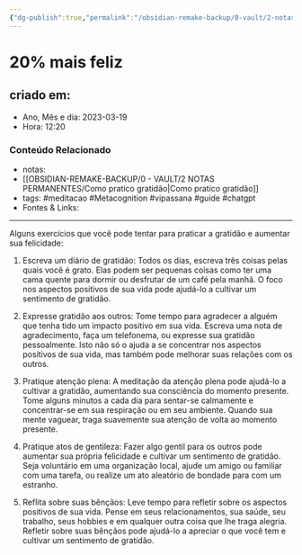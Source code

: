 ```yaml
---
{"dg-publish":true,"permalink":"/obsidian-remake-backup/0-vault/2-notas-permanentes/oitenta-por-cento-menos-infeliz/","tags":["permanente","meditacao","Metacognition","vipassana","guide","chatgpt"],"dgHomeLink":true,"dgShowLocalGraph":true,"dgShowFileTree":true,"dgEnableSearch":true,"noteIcon":""}
---
```


# 20% mais feliz

## criado em: 

- Ano, Mês e dia: 2023-03-19
- Hora: 12:20

### Conteúdo Relacionado

- notas:
- [[OBSIDIAN-REMAKE-BACKUP/0 - VAULT/2 NOTAS PERMANENTES/Como pratico gratidão\|Como pratico gratidão]]
- tags: #meditacao #Metacognition #vipassana #guide #chatgpt 
- Fontes & Links: 
---

Alguns exercícios que você pode tentar para praticar a gratidão e aumentar sua felicidade:

1. Escreva um diário de gratidão: Todos os dias, escreva três coisas pelas quais você é grato. Elas podem ser pequenas coisas como ter uma cama quente para dormir ou desfrutar de um café pela manhã. O foco nos aspectos positivos de sua vida pode ajudá-lo a cultivar um sentimento de gratidão.
    
2. Expresse gratidão aos outros: Tome tempo para agradecer a alguém que tenha tido um impacto positivo em sua vida. Escreva uma nota de agradecimento, faça um telefonema, ou expresse sua gratidão pessoalmente. Isto não só o ajuda a se concentrar nos aspectos positivos de sua vida, mas também pode melhorar suas relações com os outros.
    
3. Pratique atenção plena: A meditação da atenção plena pode ajudá-lo a cultivar a gratidão, aumentando sua consciência do momento presente. Tome alguns minutos a cada dia para sentar-se calmamente e concentrar-se em sua respiração ou em seu ambiente. Quando sua mente vaguear, traga suavemente sua atenção de volta ao momento presente.
    
4. Pratique atos de gentileza: Fazer algo gentil para os outros pode aumentar sua própria felicidade e cultivar um sentimento de gratidão. Seja voluntário em uma organização local, ajude um amigo ou familiar com uma tarefa, ou realize um ato aleatório de bondade para com um estranho.
    
5. Reflita sobre suas bênçãos: Leve tempo para refletir sobre os aspectos positivos de sua vida. Pense em seus relacionamentos, sua saúde, seu trabalho, seus hobbies e em qualquer outra coisa que lhe traga alegria. Refletir sobre suas bênçãos pode ajudá-lo a apreciar o que você tem e cultivar um sentimento de gratidão.
